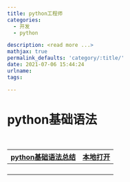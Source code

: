 ```yaml
---
title: python工程师
categories:
  - 开发
  - python

description: <read more ...>
mathjax: true
permalink_defaults: 'category/:title/'
date: 2021-07-06 15:44:24
urlname:
tags:

---
```




# python基础语法


​                 


| [python基础语法总结](http://localhost:4000/2021/05/10/python-learn/) | [本地打开](FILE://D:\git_rep\hexo\source\_posts\python-learn.md) |
| :----------------------------------------------------------: | :----------------------------------------------------------: |
|                                                              |                                                              |
|                                                              |                                                              |
|                                                              |                                                              |
|                                                              |                                                              |


